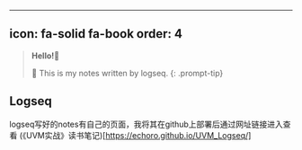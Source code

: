  ---
 icon: fa-solid fa-book
 order: 4
 ---

 > **Hello!**🎉 <br>
 >  
 > 📕 This is my notes written by logseq.
 {: .prompt-tip}

 ## Logseq
logseq写好的notes有自己的页面，我将其在github上部署后通过网址链接进入查看
(《UVM实战》读书笔记)[https://echoro.github.io/UVM_Logseq/]

